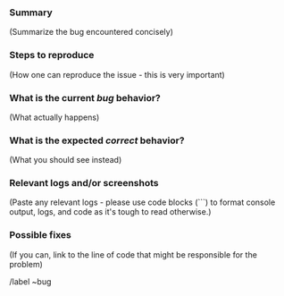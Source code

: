 <!---
Please read this!

Before opening a new issue, make sure to search for keywords in the issues filtered by the "bug" label and verify the issue you're about to submit isn't a duplicate.
--->

### Summary

(Summarize the bug encountered concisely)

### Steps to reproduce

(How one can reproduce the issue - this is very important)

### What is the current *bug* behavior?

(What actually happens)

### What is the expected *correct* behavior?

(What you should see instead)

### Relevant logs and/or screenshots

(Paste any relevant logs - please use code blocks (```) to format console output, logs, and code as it's tough to read otherwise.)


### Possible fixes

(If you can, link to the line of code that might be responsible for the problem)

/label ~bug